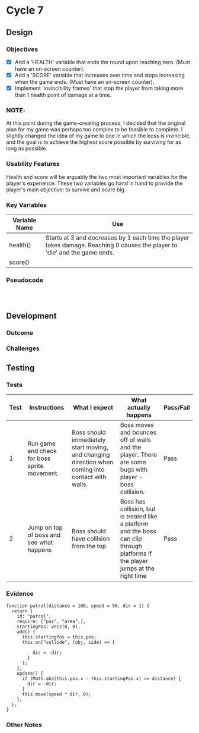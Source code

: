 # Cycle 7

## Design

### Objectives

* [x] Add a 'HEALTH' variable that ends the round upon reaching zero. (Must have an on-screen counter).
* [x] Add a 'SCORE' variable that increases over time and stops increasing when the game ends. (Must have an on-screen counter).
* [x] Implement 'invincibility frames' that stop the player from taking more than 1 health point of damage at a time.

### NOTE:

At this point during the game-creating process, I decided that the original plan for my game was perhaps too complex to be feasible to complete. I slightly changed the idea of my game to one in which the boss is invincible, and the goal is to achieve the highest score possible by surviving for as long as possible.&#x20;

### Usability Features

Health and score will be arguably the two most important variables for the player's experience. These two variables go hand in hand to provide the player's main objective: to survive and score big.



### Key Variables

| Variable Name | Use                                                                                                                        |
| ------------- | -------------------------------------------------------------------------------------------------------------------------- |
| health()      | Starts at 3 and decreases by 1 each time the player takes damage. Reaching 0 causes the player to 'die' and the game ends. |
| score()       |                                                                                                                            |

### Pseudocode

```
  
  

```

## Development

### Outcome





### Challenges



## Testing



### Tests

| Test | Instructions                                  | What I expect                                                                                     | What actually happens                                                                                                            | Pass/Fail |
| ---- | --------------------------------------------- | ------------------------------------------------------------------------------------------------- | -------------------------------------------------------------------------------------------------------------------------------- | --------- |
| 1    | Run game and check for boss sprite movement.  | Boss should immediately start moving, and changing direction when coming into contact with walls. | Boss moves and bounces off of walls and the player. There are some bugs with player - boss collision.                            | Pass      |
| 2    | Jump on top of boss and see what happens      | Boss should have collision from the top.                                                          | Boss has collision, but is treated like a platform and the boss can clip through platforms if the player jumps at the right time | Pass      |

### Evidence

```
function patrol(distance = 100, speed = 50, dir = 1) {
  return {
    id: "patrol",
    require: ["pos", "area",],
    startingPos: vec2(0, 0),
    add() {
      this.startingPos = this.pos;
      this.on("collide", (obj, side) => {
        
          dir = -dir;
        }
      );
    },
    update() {
      if (Math.abs(this.pos.x - this.startingPos.x) >= distance) {
        dir = -dir;
      }
      this.move(speed * dir, 0);
    },
  };
}

```

### Other Notes

